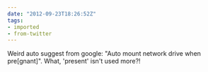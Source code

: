 ```yaml
---
date: "2012-09-23T18:26:52Z"
tags:
- imported
- from-twitter
---
```

Weird auto suggest from google: "Auto mount network drive when pre\[gnant\]". What, 'present' isn't used more?!
